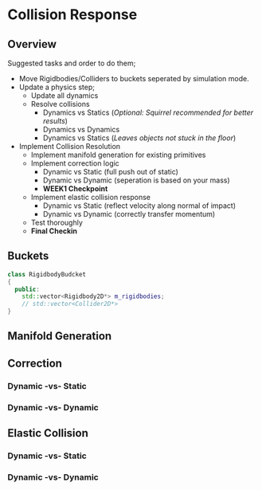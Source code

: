 Collision Response
======

## Overview
Suggested tasks and order to do them; 

- Move Rigidbodies/Colliders to buckets seperated by simulation mode. 
- Update a physics step;
  - Update all dynamics
  - Resolve collisions
    - Dynamics vs Statics (*Optional: Squirrel recommended for better results*)
    - Dynamics vs Dynamics 
    - Dynamics vs Statics (*Leaves objects not stuck in the floor*)
- Implement Collision Resolution
  - Implement manifold generation for existing primitives
  - Implement correction logic
    - Dynamic vs Static (full push out of static)
    - Dynamic vs Dynamic (seperation is based on your mass)
    - **WEEK1 Checkpoint**
  - Implement elastic collision response
    - Dynamic vs Static (reflect velocity along normal of impact)
    - Dynamic vs Dynamic (correctly transfer momentum)
  - Test thoroughly
  - **Final Checkin**

## Buckets

```cpp
class RigidbodyBudcket
{
  public:
    std::vector<Rigidbody2D*> m_rigidbodies; 
    // std::vector<Collider2D*> 
}
```

## Manifold Generation

## Correction

### Dynamic -vs- Static

### Dynamic -vs- Dynamic

## Elastic Collision

### Dynamic -vs- Static

### Dynamic -vs- Dynamic





